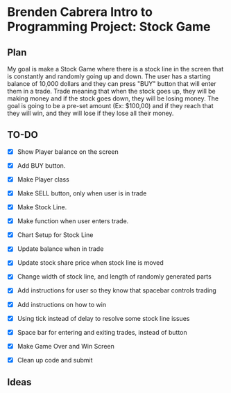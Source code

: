 # Brenden Cabrera Intro to Programming Project: Stock Game

## Plan
My goal is make a Stock Game where there is a stock line in the screen that is constantly and randomly going up and down. The user has a starting balance of 10,000 dollars and they can press "BUY" button that will enter them in a trade. Trade meaning that when the stock goes up, they will be making money and if the stock goes down, they will be losing money. The goal is going to be a pre-set amount (Ex: $100,00) and if they reach that they will win, and they will lose if they lose all their money.


## TO-DO
- [x] Show Player balance on the screen
- [x] Add BUY button.
- [x] Make Player class
- [x] Make SELL button, only when user is in trade
- [x] Make Stock Line.
- [x] Make function when user enters trade.
- [x] Chart Setup for Stock Line
- [x] Update balance when in trade 
- [x] Update stock share price when stock line is moved
- [x] Change width of stock line, and length of randomly generated parts
- [x] Add instructions for user so they know that spacebar controls trading
- [x] Add instructions on how to win
- [x] Using tick instead of delay to resolve some stock line issues
- [x] Space bar for entering and exiting trades, instead of button
- [x] Make Game Over and Win Screen
- [x] Clean up code and submit


## Ideas

